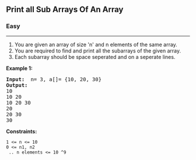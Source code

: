 ## Print all Sub Arrays Of An Array

### Easy
***

1. You are given an array of size 'n' and n elements of the same array.
2. You are required to find and print all the subarrays of the given array. 
3. Each subarray should be space seperated and on a seperate lines.
                               
**Example 1:**
<pre>
<b>Input: </b> n= 3, a[]= {10, 20, 30}  
<b>Output: </b> 
10	
10 20	
10 20 30	
20	
20 30	
30	
</pre>

**Constraints:**
```
1 <= n <= 10
0 <= n1, n2
 .. n elements <= 10 ^9
```
